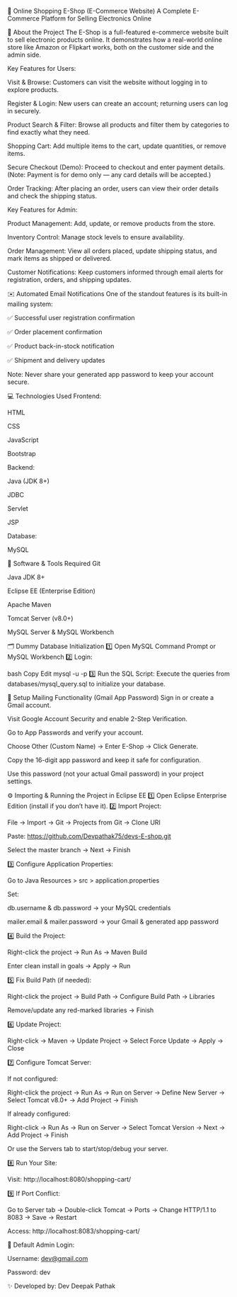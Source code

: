 🛒 Online Shopping E-Shop (E-Commerce Website)
A Complete E-Commerce Platform for Selling Electronics Online

📌 About the Project
The E-Shop is a full-featured e-commerce website built to sell electronic products online. It demonstrates how a real-world online store like Amazon or Flipkart works, both on the customer side and the admin side.

Key Features for Users:

Visit & Browse: Customers can visit the website without logging in to explore products.

Register & Login: New users can create an account; returning users can log in securely.

Product Search & Filter: Browse all products and filter them by categories to find exactly what they need.

Shopping Cart: Add multiple items to the cart, update quantities, or remove items.

Secure Checkout (Demo): Proceed to checkout and enter payment details. (Note: Payment is for demo only — any card details will be accepted.)

Order Tracking: After placing an order, users can view their order details and check the shipping status.

Key Features for Admin:

Product Management: Add, update, or remove products from the store.

Inventory Control: Manage stock levels to ensure availability.

Order Management: View all orders placed, update shipping status, and mark items as shipped or delivered.

Customer Notifications: Keep customers informed through email alerts for registration, orders, and shipping updates.

✉️ Automated Email Notifications
One of the standout features is its built-in mailing system:

✅ Successful user registration confirmation

✅ Order placement confirmation

✅ Product back-in-stock notification

✅ Shipment and delivery updates

Note: Never share your generated app password to keep your account secure.

💻 Technologies Used
Frontend:

HTML

CSS

JavaScript

Bootstrap

Backend:

Java (JDK 8+)

JDBC

Servlet

JSP

Database:

MySQL

🧰 Software & Tools Required
Git

Java JDK 8+

Eclipse EE (Enterprise Edition)

Apache Maven

Tomcat Server (v8.0+)

MySQL Server & MySQL Workbench

🗂️ Dummy Database Initialization
1️⃣ Open MySQL Command Prompt or MySQL Workbench
2️⃣ Login:

bash
Copy
Edit
mysql -u <username> -p
3️⃣ Run the SQL Script:
Execute the queries from databases/mysql_query.sql to initialize your database.

🔑 Setup Mailing Functionality (Gmail App Password)
Sign in or create a Gmail account.

Visit Google Account Security and enable 2-Step Verification.

Go to App Passwords and verify your account.

Choose Other (Custom Name) → Enter E-Shop → Click Generate.

Copy the 16-digit app password and keep it safe for configuration.

Use this password (not your actual Gmail password) in your project settings.

⚙️ Importing & Running the Project in Eclipse EE
1️⃣ Open Eclipse Enterprise Edition (install if you don’t have it).
2️⃣ Import Project:

File → Import → Git → Projects from Git → Clone URI

Paste: https://github.com/Devpathak75/devs-E-shop.git

Select the master branch → Next → Finish

3️⃣ Configure Application Properties:

Go to Java Resources > src > application.properties

Set:

db.username & db.password → your MySQL credentials

mailer.email & mailer.password → your Gmail & generated app password

4️⃣ Build the Project:

Right-click the project → Run As → Maven Build

Enter clean install in goals → Apply → Run

5️⃣ Fix Build Path (if needed):

Right-click the project → Build Path → Configure Build Path → Libraries

Remove/update any red-marked libraries → Finish

6️⃣ Update Project:

Right-click → Maven → Update Project → Select Force Update → Apply → Close

7️⃣ Configure Tomcat Server:

If not configured:

Right-click the project → Run As → Run on Server → Define New Server → Select Tomcat v8.0+ → Add Project → Finish

If already configured:

Right-click → Run As → Run on Server → Select Tomcat Version → Next → Add Project → Finish

Or use the Servers tab to start/stop/debug your server.

8️⃣ Run Your Site:

Visit: http://localhost:8080/shopping-cart/

9️⃣ If Port Conflict:

Go to Server tab → Double-click Tomcat → Ports → Change HTTP/1.1 to 8083 → Save → Restart

Access: http://localhost:8083/shopping-cart/

🔐 Default Admin Login:

Username: dev@gmail.com

Password: dev

✨ Developed by:
Dev Deepak Pathak
